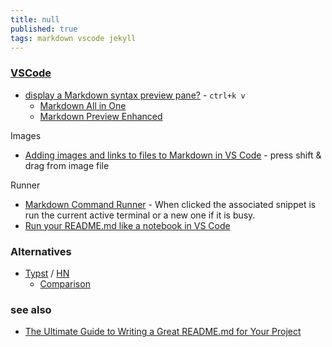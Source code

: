 ```yaml
---
title: null
published: true
tags: markdown vscode jekyll
---
```


### [VSCode](https://code.visualstudio.com/Docs/languages/markdown)

- [display a Markdown syntax preview pane?](https://stackoverflow.com/questions/34125174/can-vscode-display-a-markdown-syntax-preview-pane) - `ctrl+k v`
    - [Markdown All in One](https://marketplace.visualstudio.com/items?itemName=yzhang.markdown-all-in-one)
    - [Markdown Preview Enhanced](https://marketplace.visualstudio.com/items?itemName=shd101wyy.markdown-preview-enhanced)
    
Images
- [Adding images and links to files to Markdown in VS Code](https://bobbyhadz.com/blog/vscode-add-image-to-markdown) - press shift & drag from image file

Runner
- [Markdown Command Runner](https://marketplace.visualstudio.com/items?itemName=Sycl.markdown-command-runner) - When clicked the associated snippet is run the current active terminal or a new one if it is busy.
- [Run your README.md like a notebook in VS Code ](https://dev.to/sourishkrout/run-your-readmemd-in-vs-code-50l7)

### Alternatives

- [Typst](https://typst.app/) / [HN](https://news.ycombinator.com/item?id=44167592)
	- [Comparison](https://github.com/iamgio/quarkdown?tab=readme-ov-file#comparison)

### see also
- [The Ultimate Guide to Writing a Great README.md for Your Project](https://medium.com/@kc_clintone/the-ultimate-guide-to-writing-a-great-readme-md-for-your-project-3d49c2023357)
